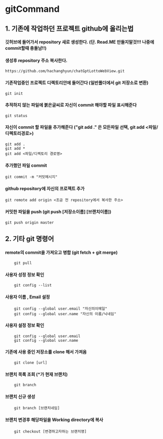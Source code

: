 # gitCommand

## 1. 기존에 작업하던 프로젝트 github에 올리는법

#### 깃허브에 들어가서 repository 새로 생성한다. (단. Read.ME 만들지말것!!! 나중에 commit할때 충돌남!!) 

#### 생성후 repository 주소 복사한다.
    https://github.com/hachanghyun/chatGptLottoWebView.git

#### 기존작업중인 프로젝트 디렉토리안에 들어간다 (일반폴더에서 git 저장소로 변환)
    git init 

#### 추적하지 않는 파일에 붉은글씨로 자신이 commit 해야할 파일 표시해준다
    git status

#### 자신이 commit 할 파일을 추가해준다 ("git add ." 은 모든파일 선택, git add <파일/디렉토리경로>)
    git add .
    git add *
    git add <파일/디렉토리 경로명>

#### 추가했던 파일 commit 
    git commit -m "커밋메시지"

#### github repository에 자신의 프로젝트 추가
    git remote add origin <조금 전 repository에서 복사한 주소>

#### 커밋한 파일을 push (git push [저장소이름] [브랜치이름])
    git push origin master
    
## 2. 기타 git 명령어 

#### remote의 commit을 가져오고 병합 (git fetch + git merge)
        git pull

#### 사용자 성정 정보 확인
        git config --list

#### 사용자 이름 , Email 설정
        git config --global user.email "자신의이메일"
        git config --global user.name "자신의 이름/닉네임"
        
#### 사용자 설정 정보 확인
        git config --global user.email 
        git config --global user.name 
        
#### 기존에 사용 중인 저장소를 clone 해서 가져옴
        git clone [url]

#### 브랜치 목록 조회 (*가 현재 브랜치)
        git branch

#### 브랜치 신규 생성
        git branch [브랜치네임]

#### 브랜치 변경후 해당파일을 Working directory에 복사
        git checkout [변경하고자하는 브랜치명]


        
    
